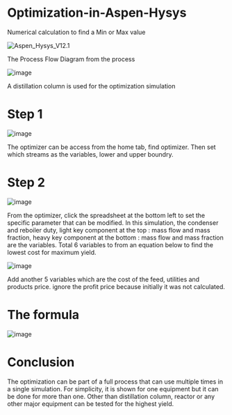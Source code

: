 # Optimization-in-Aspen-Hysys
Numerical calculation to find a Min or Max value

![Aspen_Hysys_V12.1](https://img.shields.io/badge/Aspen%20Hysys-V12.1-brightgreen)

The Process Flow Diagram from the process

![image](https://user-images.githubusercontent.com/121662875/230938694-611255d7-8028-4567-a5d8-50008c072254.png)

A distillation column is used for the optimization simulation

# Step 1
![image](https://user-images.githubusercontent.com/121662875/230940165-c300328b-b7f5-429c-983f-10505afa75b2.png)

The optimizer can be access from the home tab, find optimizer. Then set which streams as the variables, lower and upper boundry. 

# Step 2

![image](https://user-images.githubusercontent.com/121662875/230940083-abbf495b-e3a8-4315-ac20-07637096d5e3.png)

From the optimizer, click the spreadsheet at the bottom left to set the specific parameter that can be modified. In this simulation, the condenser and reboiler duty, light key component at the top : mass flow and mass fraction, heavy key component at the bottom : mass flow and mass fraction are the variables. Total 6 variables to from an equation below to find the lowest cost for maximum yield.

![image](https://user-images.githubusercontent.com/121662875/230942511-58aba909-0312-47a6-b4c9-f5fbe8b4cd40.png)

Add another 5 variables which are the cost of the feed, utilities and products price. ignore the profit price because initially it was not calculated.

# The formula
![image](https://user-images.githubusercontent.com/121662875/230943006-c644cce6-30d2-440e-a2e0-cc81f8ca8bcb.png)

# Conclusion
The optimization can be part of a full process that can use multiple times in a single simulation. For simplicity, it is shown for one equipment but it can be done for more than one. Other than distillation column, reactor or any other major equipment can be tested for the highest yield. 
